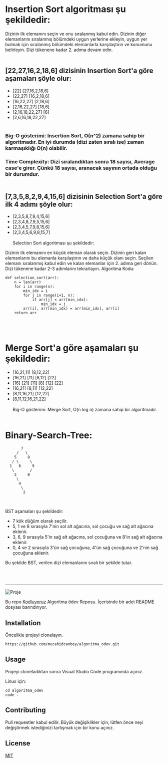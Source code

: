 
# Insertion Sort algoritması şu şekildedir:

Dizinin ilk elemanını seçin ve onu sıralanmış kabul edin.
Dizinin diğer elemanlarını sıralanmış bölümdeki uygun yerlerine ekleyin, uygun yer bulmak için sıralanmış bölümdeki elemanlarla karşılaştırın ve konumunu belirleyin.
Dizi tükenene kadar 2. adıma devam edin.</br></br>

## [22,27,16,2,18,6] dizisinin Insertion Sort'a göre aşamaları şöyle olur:

- [22] [27,16,2,18,6]
- [22,27] [16,2,18,6]
- [16,22,27] [2,18,6]
- [2,16,22,27] [18,6]
- [2,16,18,22,27] [6]
- [2,6,16,18,22,27]</br></br>

### Big-O gösterimi: Insertion Sort, O(n^2) zamana sahip bir algoritmadır. En iyi durumda (dizi zaten sıralı ise) zaman karmaşıklığı O(n) olabilir.

### Time Complexity: Dizi sıralandıktan sonra 18 sayısı, Average case'e girer. Çünkü 18 sayısı, aranacak sayının ortada olduğu bir durumdur.</br></br>

## [7,3,5,8,2,9,4,15,6] dizisinin Selection Sort'a göre ilk 4 adımı şöyle olur:

+ [2,3,5,8,7,9,4,15,6]
+ [2,3,4,8,7,9,5,15,6]
+ [2,3,4,5,7,9,8,15,6]
+ [2,3,4,5,6,9,8,15,7]</br>
</br>Selection Sort algoritması şu şekildedir:

Dizinin ilk elemanını en küçük eleman olarak seçin.
Dizinin geri kalan elemanlarını bu elemanla karşılaştırın ve daha küçük olanı seçin.
Seçilen elemanı sıralanmış kabul edin ve kalan elemanlar için 2. adıma geri dönün.
Dizi tükenene kadar 2-3 adımlarını tekrarlayın.
Algoritma Kodu:

```
def selection_sort(arr):
    n = len(arr)
    for i in range(n):
        min_idx = i
        for j in range(i+1, n):
            if arr[j] < arr[min_idx]:
                min_idx = j
        arr[i], arr[min_idx] = arr[min_idx], arr[i]
    return arr
```
</br></br>

# Merge Sort'a göre aşamaları şu şekildedir:

- [16,21,11] [8,12,22]
- [16,21] [11] [8,12] [22]
- [16] [21] [11] [8] [12] [22]
- [16,21] [8,11] [12,22]
- [8,11,16,21] [12,22]
- [8,11,12,16,21,22] </br></br>
Big-O gösterimi: Merge Sort, O(n log n) zamana sahip bir algoritmadır.</br></br>

 # Binary-Search-Tree: 

```
       7
     /   \
    5     8
   / \     \
  1   6     9
   \       /
    3     0
     \
      4
       \
        2
        
```

</br>
BST aşamaları şu şekildedir:

- 7 kök düğüm olarak seçilir.
- 5, 1 ve 8 sırasıyla 7'nin sol alt ağacına, sol çocuğu ve sağ alt ağacına eklenir.
- 3, 6, 9 sırasıyla 5'in sağ alt ağacına, sol çocuğuna ve 8'in sağ alt ağacına eklenir.
- 0, 4 ve 2 sırasıyla 3'ün sağ çocuğuna, 4'ün sağ çocuğuna ve 2'nin sağ çocuğuna eklenir.
<p>Bu şekilde BST, verilen dizi elemanlarını sıralı bir şekilde tutar.</p>
</br></br>

---

![Proje](https://kodluyoruz.org/wp-content/uploads/2022/05/kodluyoruz_yatay_slogan-300x35.png)


Bu repo [Kodluyoruz](https://www.kodluyoruz.org/) Algoritma ödev Reposu. İçerisinde bir adet README dosyası barındırıyor.

## Installation

Öncelikle projeyi clonelayın.

```
https://github.com/mucahidcanbey/algoritma_odev.git
```

## Usage

Projeyi cloneladıktan sonra Visual Studio Code programında açınız.

Linux için:

```
cd algoritma_odev
code .
```

## Contributing
Pull requestler kabul edilir. Büyük değişiklikler için, lütfen önce neyi değiştirmek istediğinizi tartışmak için bir konu açınız.

## License
[MIT](https://choosealicense.com/licenses/mit/)